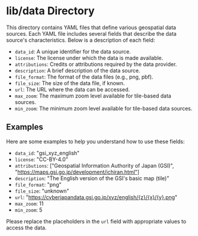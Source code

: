 # lib/data Directory

This directory contains YAML files that define various geospatial data sources. Each YAML file includes several fields that describe the data source's characteristics. Below is a description of each field:

- `data_id`: A unique identifier for the data source.
- `license`: The license under which the data is made available.
- `attributions`: Credits or attributions required by the data provider.
- `description`: A brief description of the data source.
- `file_format`: The format of the data files (e.g., png, pbf).
- `file_size`: The size of the data file, if known.
- `url`: The URL where the data can be accessed.
- `max_zoom`: The maximum zoom level available for tile-based data sources.
- `min_zoom`: The minimum zoom level available for tile-based data sources.

## Examples

Here are some examples to help you understand how to use these fields:

- `data_id`: "gsi_xyz_english"
- `license`: "CC-BY-4.0"
- `attributions`: ["Geospatial Information Authority of Japan (GSI)", "https://maps.gsi.go.jp/development/ichiran.html"]
- `description`: "The English version of the GSI's basic map (tile)"
- `file_format`: "png"
- `file_size`: "unknown"
- `url`: "https://cyberjapandata.gsi.go.jp/xyz/english/{z}/{x}/{y}.png"
- `max_zoom`: 11
- `min_zoom`: 5

Please replace the placeholders in the `url` field with appropriate values to access the data.
